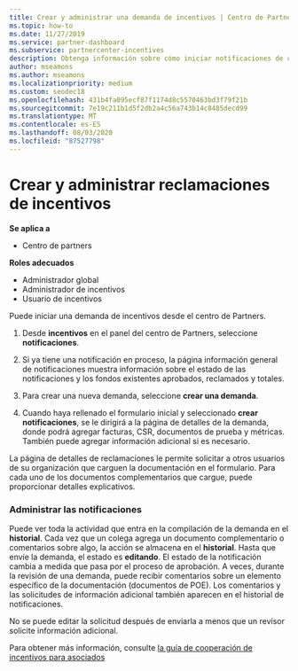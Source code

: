 ```yaml
---
title: Crear y administrar una demanda de incentivos | Centro de Partners
ms.topic: how-to
ms.date: 11/27/2019
ms.service: partner-dashboard
ms.subservice: partnercenter-incentives
description: Obtenga información sobre cómo iniciar notificaciones de cooperabilidad de incentivos del centro de Partners. Puede ver toda la actividad que entra en la compilación de la demanda en el historial.
author: mseamons
ms.author: mseamons
ms.localizationpriority: medium
ms.custom: seodec18
ms.openlocfilehash: 431b4fa095ecf87f1174d8c5570463bd3f79f21b
ms.sourcegitcommit: 7e19c211b1d5f2db2a4c56a743b14c8485decd99
ms.translationtype: MT
ms.contentlocale: es-ES
ms.lasthandoff: 08/03/2020
ms.locfileid: "87527798"
---
```

# <a name="create-and-manage-an-incentives-claim"></a>Crear y administrar reclamaciones de incentivos

**Se aplica a**
- Centro de partners

**Roles adecuados**

- Administrador global
- Administrador de incentivos
- Usuario de incentivos

Puede iniciar una demanda de incentivos desde el centro de Partners. 

1. Desde **incentivos** en el panel del centro de Partners, seleccione **notificaciones**.

2.  Si ya tiene una notificación en proceso, la página información general de notificaciones muestra información sobre el estado de las notificaciones y los fondos existentes aprobados, reclamados y totales.

3.  Para crear una nueva demanda, seleccione **crear una demanda**.

4.  Cuando haya rellenado el formulario inicial y seleccionado **crear notificaciones**, se le dirigirá a la página de detalles de la demanda, donde podrá agregar facturas, CSR, documentos de prueba y métricas. También puede agregar información adicional si es necesario.

La página de detalles de reclamaciones le permite solicitar a otros usuarios de su organización que carguen la documentación en el formulario. Para cada uno de los documentos complementarios que cargue, puede proporcionar detalles explicativos. 

### <a name="manage-your-claims"></a>Administrar las notificaciones

Puede ver toda la actividad que entra en la compilación de la demanda en el **historial**. Cada vez que un colega agrega un documento complementario o comentarios sobre algo, la acción se almacena en el **historial**. Hasta que envíe la demanda, el estado es **editando**. El estado de la notificación cambia a medida que pasa por el proceso de aprobación. A veces, durante la revisión de una demanda, puede recibir comentarios sobre un elemento específico de la documentación (documentos de POE). Los comentarios y las solicitudes de información adicional también aparecen en el historial de notificaciones. 

No se puede editar la solicitud después de enviarla a menos que un revisor solicite información adicional.

Para obtener más información, consulte [la guía de cooperación de incentivos para asociados](https://assets.microsoft.com/coop-guidebook.pdf)
